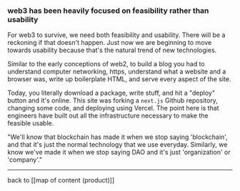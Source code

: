 ### web3 has been heavily focused on feasibility rather than usability

For web3 to survive, we need both feasibility and usability. There will be a reckoning if that doesn't happen. Just now we are beginning to move towards usability because that's the natural trend of new technologies.

Similar to the early conceptions of web2, to build a blog you had to understand computer networking, https, understand what a website and a browser was, write up boilerplate HTML, and serve every aspect of the site.

Today, you literally download a package, write stuff, and hit a "deploy" button and it's online. This site was forking a `next.js` Github repository, changing some code, and deploying using Vercel. The point here is that engineers have built out all the infrastructure necessary to make the feasible usable.

"We'll know that blockchain has made it when we stop saying 'blockchain', and that it's just the normal technology that we use everyday. Similarly, we know we've made it when we stop saying DAO and it's just 'organization' or 'company'."

---

back to [[map of content (product)]]